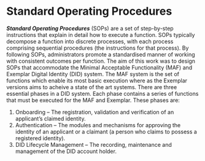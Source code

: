 # Standard Operating Procedures
_**Standard Operating Procedures**_ (SOPs) are a set of step-by-step instructions that explain in detail how to execute a function. SOPs typically decompose a function into discrete processes, with each process comprising sequential procedures (the instructions for that process). By following SOPs, administrators promote a standardised manner of working with consistent outcomes per function.
The aim of this work was to design SOPs that accommodate the Minimal Acceptable Functionality (MAF) and Exemplar Digital Identity (DID) system. The MAF system is the set of functions which enable its most basic execution where as the Exemplar versions aims to acheive a state of the art systems. There are three essential phases in a DID system. Each phase contains a series of functions that must be executed for the MAF and Exemplar. These phases are:
1.	Onboarding – The registration, validation and verification of an applicant’s claimed identity.
2.	Authentication – The modules and mechanisms for approving the identity of an applicant or a claimant (a person who claims to possess a registered identity).
3.	DID Lifecycle Management – The recording, maintenance and management of the DID account holder.
 
